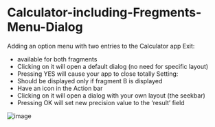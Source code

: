 # Calculator-including-Fregments-Menu-Dialog

Adding an option menu with two entries to the Calculator app
Exit:
  - available for both fragments
  - Clicking on it will open a default dialog (no need for specific layout)
  - Pressing YES will cause your app to close totally
Setting:
  - Should be displayed only if fragment B is displayed
  - Have an icon in the Action bar
  - Clicking on it will open a dialog with your own layout (the seekbar)
  - Pressing OK will set new precision value to the ‘result’ field


![image](https://user-images.githubusercontent.com/68581379/168385273-b3fca4ac-70c9-457b-8e3b-5d972b8a0a86.png)
